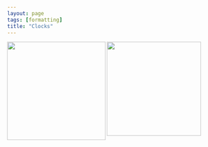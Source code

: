 ```yaml
---
layout: page
tags: [formatting]
title: "Clocks"
---
```



<a href="url"><img src="http://gtendas.github.io/orologi/carriage1.jpg" align="left" width="230" ></a>  <a href="url"><img src="http://gtendas.github.io/orologi/carriageold1.jpg" align="left" width="220" ></a>  

